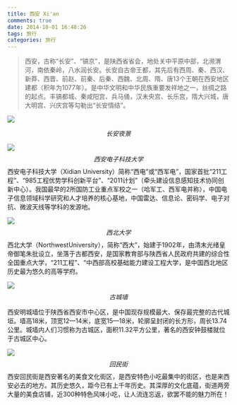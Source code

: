 ```yaml
---
title: 西安 Xi'an
comments: true
date: 2014-10-01 16:48:26
tags: 旅行
categories: 旅行
---
```



> 西安，古称“长安”、“镐京”，是陕西省省会，地处关中平原中部，北濒渭河，南依秦岭，八水润长安。长安自古帝王都，其先后有西周、秦、西汉、新莽、西晋、前赵、前秦、后秦、西魏、北周、隋、唐13个王朝在西安地区建都（积年为1077年）。是中华文明和中华民族重要发祥地之一，丝绸之路的起点。丰镐都城、秦咸阳宫、兵马俑，汉未央宫、长乐宫，隋大兴城，唐大明宫、兴庆宫等勾勒出“长安情结”。

![](http://static.zybuluo.com/shenyuflying/jt4bnct6ra6e1gprd91pcadu/2016-10-04%2016-36-36%E5%B1%8F%E5%B9%95%E6%88%AA%E5%9B%BE.png)

$$长安夜景$$

![](http://static.zybuluo.com/shenyuflying/3o4u8r5dmaza9i5ygvnos37j/2016-10-04%2016-34-23%E5%B1%8F%E5%B9%95%E6%88%AA%E5%9B%BE.png)
$$西安电子科技大学$$
西安电子科技大学（Xidian University）简称“西电”或“西军电”，国家首批“211工程”、“985工程优势学科创新平台”、“2011计划”（牵头建设信息感知技术协同创新中心）。我国最早的2所国防工业重点军校之一（哈军工、西军电并称），中国电子信息领域科学研究和人才培养的核心基地，中国雷达、信息论、密码学、电子对抗、微波天线等学科的发源地。

![](http://static.zybuluo.com/shenyuflying/sxa81se0j9uwh5aae85s9t3t/2016-10-04%2016-35-07%E5%B1%8F%E5%B9%95%E6%88%AA%E5%9B%BE.png)
$$西北大学$$
西北大学（NorthwestUniversity），简称“西大”，始建于1902年，由清末光绪皇帝御笔朱批设立，坐落于古都西安，是国家教育部与陕西省人民政府共建的综合性全国重点大学，“211工程”、“中西部高校基础能力建设工程大学，是中国西北地区历史最为悠久的高等学府。

![](http://static.zybuluo.com/shenyuflying/gct910y0hvzghqcx544a95nw/2016-10-04%2016-35-40%E5%B1%8F%E5%B9%95%E6%88%AA%E5%9B%BE.png)
$$古城墙$$

西安明城墙位于陕西省西安市中心区，是中国现存规模最大、保存最完整的古代城垣。墙高18米，顶宽12—14米，底宽15—18米，轮廓呈封闭的长方形，周长13.74公里。城墙内人们习惯称为古城区，面积11.32平方公里，著名的西安钟鼓楼就位于古城区中心。

![](http://static.zybuluo.com/shenyuflying/dypgy8xjth7olt40z9k73hj7/2016-10-04%2016-37-15%E5%B1%8F%E5%B9%95%E6%88%AA%E5%9B%BE.png)
$$回民街$$
西安回民街是西安著名的美食文化街区，是西安特色小吃最集中的街区，也是来西安必去的地方。其历史悠久，距今已有上千年历史。其深厚的文化底蕴，街道两旁大量的美食店铺，近300种特色风味小吃，让人流连忘返，欲罢不能的魅力所在！

